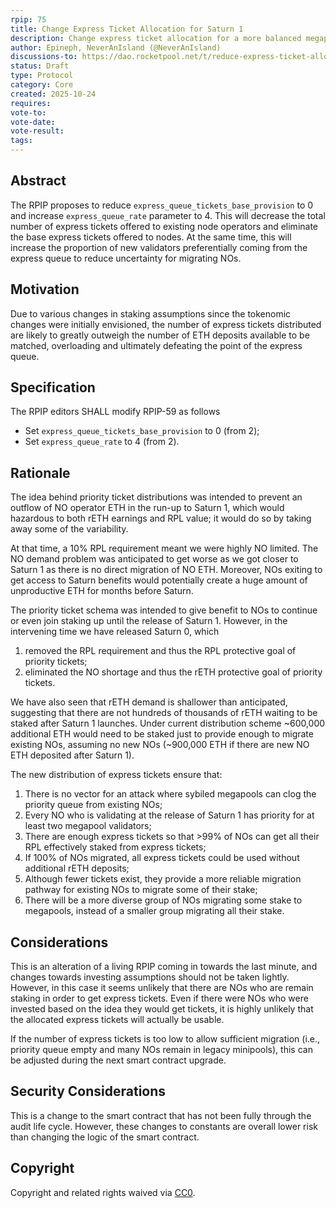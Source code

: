 ```yaml
---
rpip: 75
title: Change Express Ticket Allocation for Saturn 1
description: Change express ticket allocation for a more balanced megapool migration given the current and expected post Saturn 1 modest rETH growth.
author: Epineph, NeverAnIsland (@NeverAnIsland)
discussions-to: https://dao.rocketpool.net/t/reduce-express-ticket-allocation/3749
status: Draft
type: Protocol
category: Core
created: 2025-10-24
requires:
vote-to:
vote-date:
vote-result:
tags:
---
```


## Abstract
The RPIP proposes to reduce `express_queue_tickets_base_provision` to 0 and increase `express_queue_rate` parameter to 4. This will decrease the total number of express tickets offered to existing node operators and eliminate the base express tickets offered to nodes.  At the same time, this will increase the proportion of new validators preferentially coming from the express queue to reduce uncertainty for migrating NOs.

## Motivation
Due to various changes in staking assumptions since the tokenomic changes were initially envisioned, the number of express tickets distributed are likely to greatly outweigh the number of ETH deposits available to be matched, overloading and ultimately defeating the point of the express queue.

## Specification
The RPIP editors SHALL modify RPIP-59 as follows
- Set `express_queue_tickets_base_provision` to 0 (from 2);
- Set `express_queue_rate` to 4 (from 2).

## Rationale
The idea behind priority ticket distributions was intended to prevent an outflow of NO operator ETH in the run-up to Saturn 1, which would hazardous to both rETH earnings and RPL value; it would do so by taking away some of the variability.

At that time, a 10% RPL requirement meant we were highly NO limited. The NO demand problem was anticipated to get worse as we got closer to Saturn 1 as there is no direct migration of NO ETH. Moreover, NOs exiting to get access to Saturn benefits would potentially create a huge amount of unproductive ETH for months before Saturn.

The priority ticket schema was intended to give benefit to NOs to continue or even join staking up until the release of Saturn 1. However, in the intervening time we have released Saturn 0, which

1. removed the RPL requirement and thus the RPL protective goal of priority tickets;
2. eliminated the NO shortage and thus the rETH protective goal of priority tickets.

We have also seen that rETH demand is shallower than anticipated, suggesting that there are not hundreds of thousands of rETH waiting to be staked after Saturn 1 launches. Under current distribution scheme ~600,000 additional ETH would need to be staked just to provide enough to migrate existing NOs, assuming no new NOs (~900,000 ETH if there are new NO ETH deposited after Saturn 1).

The new distribution of express tickets ensure that:

1. There is no vector for an attack where sybiled megapools can clog the priority queue from existing NOs;
2. Every NO who is validating at the release of Saturn 1 has priority for at least two megapool validators;
3. There are enough express tickets so that >99% of NOs can get all their RPL effectively staked from express tickets;
4. If 100% of NOs migrated, all express tickets could be used without additional rETH deposits;
5. Although fewer tickets exist, they provide a more reliable migration pathway for existing NOs to migrate some of their stake;
6. There will be a more diverse group of NOs migrating some stake to megapools, instead of a smaller group migrating all their stake.

## Considerations
This is an alteration of a living RPIP coming in towards the last minute, and changes towards investing assumptions should not be taken lightly.  However, in this case it seems unlikely that there are NOs who are remain staking in order to get express tickets.  Even if there were NOs who were invested based on the idea they would get tickets, it is highly unlikely that the allocated express tickets will actually be usable.

If the number of express tickets is too low to allow sufficient migration (i.e., priority queue empty and many NOs remain in legacy minipools), this can be adjusted during the next smart contract upgrade.

## Security Considerations
This is a change to the smart contract that has not been fully through the audit life cycle.  However, these changes to constants are overall lower risk than changing the logic of the smart contract.

## Copyright
Copyright and related rights waived via [CC0](https://creativecommons.org/publicdomain/zero/1.0/).
